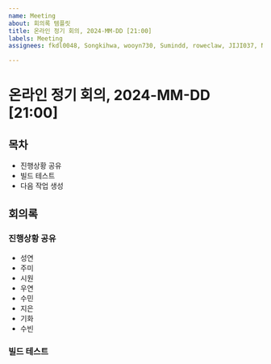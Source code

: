 ```yaml
---
name: Meeting
about: 회의록 템플릿
title: 온라인 정기 회의, 2024-MM-DD [21:00]
labels: Meeting
assignees: fkdl0048, Songkihwa, wooyn730, Sumindd, roweclaw, JIJI037, NearthYou, seojumi, 4t4n, CreatorLDH

---
```


# 온라인 정기 회의, 2024-MM-DD [21:00]

## 목차
- 진행상황 공유
- 빌드 테스트
- 다음 작업 생성

## 회의록

### 진행상황 공유
- 성연
- 주미
- 시원
- 우연
- 수민
- 지은
- 기화
- 수빈

### 빌드 테스트
